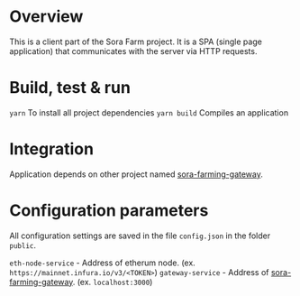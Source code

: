 # Overview
This is a client part of the Sora Farm project. It is a SPA (single page application) that communicates with the server via HTTP requests.

# Build, test & run
`yarn` To install all project dependencies
`yarn build` Compiles an application

# Integration
Application depends on other project named [sora-farming-gateway](https://github.com/sora-xor/sora-farming-gateway).

# Configuration parameters
All configuration settings are saved in the file `config.json` in the folder `public`.

`eth-node-service` - Address of etherum node. (ex. `https://mainnet.infura.io/v3/<TOKEN>`)
`gateway-service` - Address of [sora-farming-gateway](https://github.com/sora-xor/sora-farming-gateway). (ex. `localhost:3000`)
